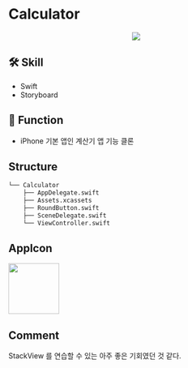 # Calculator

<p align="center"><img src="https://user-images.githubusercontent.com/47210434/184609417-50586b07-52c1-4b34-a858-954739187ae8.gif"></p>

## 🛠 Skill

- Swift
- Storyboard

## 📱 Function

- iPhone 기본 앱인 계산기 앱 기능 클론

## Structure

```bash
└── Calculator
    ├── AppDelegate.swift
    ├── Assets.xcassets
    ├── RoundButton.swift
    ├── SceneDelegate.swift
    └── ViewController.swift
```

## AppIcon

<p align="left"><img src="https://user-images.githubusercontent.com/47210434/186605401-125e9db8-3d8a-40da-be3b-8cf786d99b32.png" height="100"></p>

## Comment

StackView 를 연습할 수 있는 아주 좋은 기회였던 것 같다.
